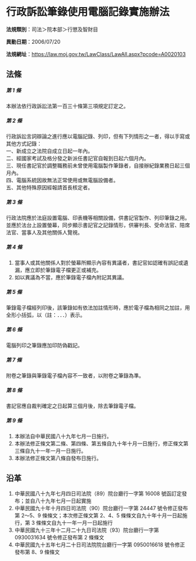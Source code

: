 # 行政訴訟筆錄使用電腦記錄實施辦法



**法規類別**：司法＞院本部＞行懲及智財目

**異動日期**：2006/07/20  

**法規網址**：https://law.moj.gov.tw/LawClass/LawAll.aspx?pcode=A0020103



## 法條
##### 第 1 條
本辦法依行政訴訟法第一百三十條第三項規定訂定之。

##### 第 2 條
行政訴訟言詞辯論之進行應以電腦記錄、列印，但有下列情形之一者，得以手寫或其他方式記錄：  
一、新成立之法院自成立日起一年內。  
二、經國家考試及格分發之新派任書記官自報到日起六個月內。  
三、現任書記官於調整職務前未曾使用電腦製作筆錄者，自接辦紀錄業務日起三個月內。  
四、電腦系統因故無法正常使用或無電腦設備者。  
五、其他特殊原因經報請首長核定者。

##### 第 3 條
行政法院應於法庭設置電腦、印表機等相關設備，供書記官製作、列印筆錄之用。並應於法台上設置螢幕，同步顯示書記官之記錄情形，供審判長、受命法官、陪席法官、當事人及其他關係人覽視。

##### 第 4 條
1. 當事人或其他關係人對於螢幕所顯示內容有異議者，書記官如認確有誤記或遺漏，應立即於筆錄電子檔更正或補充。
1. 如以異議為不當，應於筆錄電子檔內附記其異議。

##### 第 5 條
筆錄電子檔經列印後，該筆錄如有依法加註情形時，應於電子檔為相同之加註，用全形小括弧，以（註：．．．）表示。

##### 第 6 條
電腦列印之筆錄應加印防偽戳記。

##### 第 7 條
附卷之筆錄與筆錄電子檔內容不一致者，以附卷之筆錄為準。

##### 第 8 條
書記官應自裁判確定之日起算三個月後，除去筆錄電子檔。

##### 第 9 條
1. 本辦法自中華民國八十九年七月一日施行。
1. 本辦法修正條文第二條、第四條、第五條自九十年十月一日施行，修正條文第三條自九十一年一月一日施行。
1. 本辦法修正條文第八條自發布日施行。

## 沿革
1. 中華民國八十九年七月四日司法院（89）院台廳行一字第 16008  號函訂定發布；並自八十九年七月一日起實施
1. 中華民國九十年十月四日司法院（90）院台廳行一字第 24447  號令修正發布第 2～5、9  條條文；本次修正條文第 2、4、5  條條文自九十年十月一日起施行，第 3  條條文自九十一年一月一日起施行
1. 中華民國九十三年十二月二十九日司法院（93）院台廳行一字第 0930031634 號令修正發布第 2  條條文
1. 中華民國九十五年七月二十日司法院院台廳行一字第 0950016618 號令修正發布第 8、9 條條文
